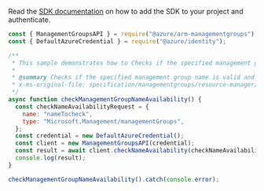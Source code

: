 Read the [SDK documentation](https://github.com/Azure/azure-sdk-for-js/blob/%40azure%2Farm-managementgroups_2.0.1/sdk/managementgroups/arm-managementgroups/README.md) on how to add the SDK to your project and authenticate.

```javascript
const { ManagementGroupsAPI } = require("@azure/arm-managementgroups");
const { DefaultAzureCredential } = require("@azure/identity");

/**
 * This sample demonstrates how to Checks if the specified management group name is valid and unique
 *
 * @summary Checks if the specified management group name is valid and unique
 * x-ms-original-file: specification/managementgroups/resource-manager/Microsoft.Management/stable/2021-04-01/examples/CheckManagementGroupNameAvailability.json
 */
async function checkManagementGroupNameAvailability() {
  const checkNameAvailabilityRequest = {
    name: "nameTocheck",
    type: "Microsoft.Management/managementGroups",
  };
  const credential = new DefaultAzureCredential();
  const client = new ManagementGroupsAPI(credential);
  const result = await client.checkNameAvailability(checkNameAvailabilityRequest);
  console.log(result);
}

checkManagementGroupNameAvailability().catch(console.error);
```
